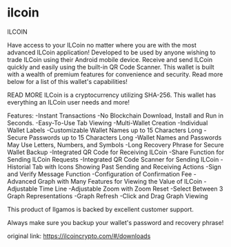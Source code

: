 # ilcoin
ILCOIN 

Have access to your ILCoin no matter where you are with the most advanced ILCoin application! Developed to be used by anyone wishing to trade ILCoin using their Android mobile device. Receive and send ILCoin quickly and easily using the built-in QR Code Scanner. This wallet is built with a wealth of premium features for convenience and security. Read more below for a list of this wallet's capabilities!

READ MORE
ILCoin is a cryptocurrency utilizing SHA-256. This wallet has everything an ILCoin user needs and more!

Features:
-Instant Transactions
-No Blockchain Download, Install and Run in Seconds.
-Easy-To-Use Tab Viewing
-Multi-Wallet Creation
-Individual Wallet Labels
-Customizable Wallet Names up to 15 Characters Long
-Secure Passwords up to 15 Characters Long
-Wallet Names and Passwords May Use Letters, Numbers, and Symbols
-Long Recovery Phrase for Secure Wallet Backup
-Integrated QR Code for Receiving ILCoin
-Share Function for Sending ILCoin Requests
-Integrated QR Code Scanner for Sending ILCoin
-Historial Tab with Icons Showing Past Sending and Receiving Actions
-Sign and Verify Message Function
-Configuration of Confirmation Fee
-Advanced Graph with Many Features for Viewing the Value of ILCoin
-Adjustable Time Line
-Adjustable Zoom with Zoom Reset
-Select Between 3 Graph Representations
-Graph Refresh
-Click and Drag Graph Viewing

This product of Ilgamos is backed by excellent customer support.

Always make sure you backup your wallet's password and recovery phrase!

original link: https://ilcoincrypto.com/#/downloads 
